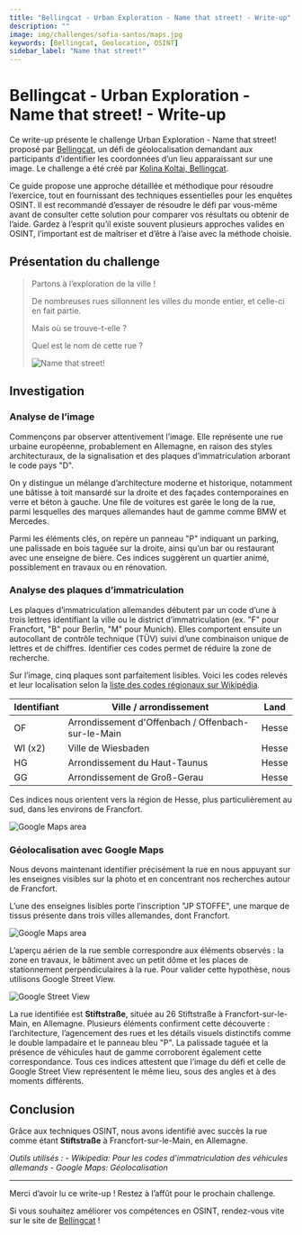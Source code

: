 ```yaml
---
title: "Bellingcat - Urban Exploration - Name that street! - Write-up"
description: ""
image: img/challenges/sofia-santos/maps.jpg
keywords: [Bellingcat, Geolocation, OSINT]
sidebar_label: "Name that street!"
---
```


# Bellingcat - Urban Exploration - Name that street! - Write-up

Ce write-up présente le challenge Urban Exploration - Name that street! proposé par [Bellingcat](https://challenge.bellingcat.com/), un défi de géolocalisation demandant aux participants d'identifier les coordonnées d’un lieu apparaissant sur une image. Le challenge a été créé par [Kolina Koltai, Bellingcat](https://www.bellingcat.com/author/kolinakoltai/).

Ce guide propose une approche détaillée et méthodique pour résoudre l’exercice, tout en fournissant des techniques essentielles pour les enquêtes OSINT. Il est recommandé d’essayer de résoudre le défi par vous-même avant de consulter cette solution pour comparer vos résultats ou obtenir de l’aide. Gardez à l’esprit qu’il existe souvent plusieurs approches valides en OSINT, l’important est de maîtriser et d’être à l’aise avec la méthode choisie.

## Présentation du challenge

> Partons à l’exploration de la ville !
>
> De nombreuses rues sillonnent les villes du monde entier, et celle-ci en fait partie.
>
> Mais où se trouve-t-elle ?
>
> Quel est le nom de cette rue ?
>
> ![Name that street!](/img/challenges/bellingcat/urban-exploration/name-that-street-1.png "Name that street!")

## Investigation

### Analyse de l’image

Commençons par observer attentivement l’image. Elle représente une rue urbaine européenne, probablement en Allemagne, en raison des styles architecturaux, de la signalisation et des plaques d’immatriculation arborant le code pays "D".

On y distingue un mélange d’architecture moderne et historique, notamment une bâtisse à toit mansardé sur la droite et des façades contemporaines en verre et béton à gauche. Une file de voitures est garée le long de la rue, parmi lesquelles des marques allemandes haut de gamme comme BMW et Mercedes.

Parmi les éléments clés, on repère un panneau "P" indiquant un parking, une palissade en bois taguée sur la droite, ainsi qu’un bar ou restaurant avec une enseigne de bière. Ces indices suggèrent un quartier animé, possiblement en travaux ou en rénovation.

### Analyse des plaques d’immatriculation

Les plaques d’immatriculation allemandes débutent par un code d’une à trois lettres identifiant la ville ou le district d’immatriculation (ex. "F" pour Francfort, "B" pour Berlin, "M" pour Munich). Elles comportent ensuite un autocollant de contrôle technique (TÜV) suivi d’une combinaison unique de lettres et de chiffres. Identifier ces codes permet de réduire la zone de recherche.

Sur l’image, cinq plaques sont parfaitement lisibles. Voici les codes relevés et leur localisation selon la [liste des codes régionaux sur Wikipédia](https://fr.wikipedia.org/wiki/Liste_des_identifiants_territoriaux_des_plaques_d%27immatriculation_allemandes).

| Identifiant | Ville / arrondissement                             | Land  |
|-------------|----------------------------------------------------|-------|
| OF          | Arrondissement d'Offenbach / Offenbach-sur-le-Main | Hesse |
| WI (x2)     | Ville de Wiesbaden                                 | Hesse |
| HG          | Arrondissement du Haut-Taunus                      | Hesse |
| GG          | Arrondissement de Groß-Gerau                       | Hesse |

Ces indices nous orientent vers la région de Hesse, plus particulièrement au sud, dans les environs de Francfort.

![Google Maps area](/img/challenges/bellingcat/urban-exploration/name-that-street-2.png "Google Maps area")

### Géolocalisation avec Google Maps

Nous devons maintenant identifier précisément la rue en nous appuyant sur les enseignes visibles sur la photo et en concentrant nos recherches autour de Francfort.

L’une des enseignes lisibles porte l’inscription "JP STOFFE", une marque de tissus présente dans trois villes allemandes, dont Francfort.

![Google Maps area](/img/challenges/bellingcat/urban-exploration/name-that-street-3.png "Google Maps area")

L’aperçu aérien de la rue semble correspondre aux éléments observés : la zone en travaux, le bâtiment avec un petit dôme et les places de stationnement perpendiculaires à la rue. Pour valider cette hypothèse, nous utilisons Google Street View.

![Google Street View](/img/challenges/bellingcat/urban-exploration/name-that-street-4.png "Google Street View")

La rue identifiée est **Stiftstraße**, située au 26 Stiftstraße à Francfort-sur-le-Main, en Allemagne. Plusieurs éléments confirment cette découverte : l’architecture, l’agencement des rues et les détails visuels distinctifs comme le double lampadaire et le panneau bleu "P". La palissade taguée et la présence de véhicules haut de gamme corroborent également cette correspondance. Tous ces indices attestent que l’image du défi et celle de Google Street View représentent le même lieu, sous des angles et à des moments différents.

## Conclusion

Grâce aux techniques OSINT, nous avons identifié avec succès la rue comme étant **Stiftstraße** à Francfort-sur-le-Main, en Allemagne.

<em>
Outils utilisés :
- Wikipedia: Pour les codes d'immatriculation des véhicules allemands
- Google Maps: Géolocalisation
</em>

---

Merci d’avoir lu ce write-up ! Restez à l’affût pour le prochain challenge.

Si vous souhaitez améliorer vos compétences en OSINT, rendez-vous vite sur le site de [Bellingcat](https://www.bellingcat.com/) !
